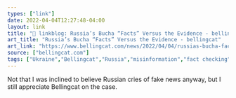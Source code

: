 ```yaml
---
types: ["link"]
date: 2022-04-04T12:27:48-04:00
layout: link
title: "🔗 linkblog: Russia’s Bucha “Facts” Versus the Evidence - bellingcat'"
art_title: "Russia’s Bucha “Facts” Versus the Evidence - bellingcat"
art_link: "https://www.bellingcat.com/news/2022/04/04/russias-bucha-facts-versus-the-evidence/"
source: ["bellingcat.com"]
tags: ["Ukraine","Bellingcat","Russia","misinformation","fact checking"]
---
```

Not that I was inclined to believe Russian cries of fake news anyway, but I still appreciate Bellingcat on the case.
